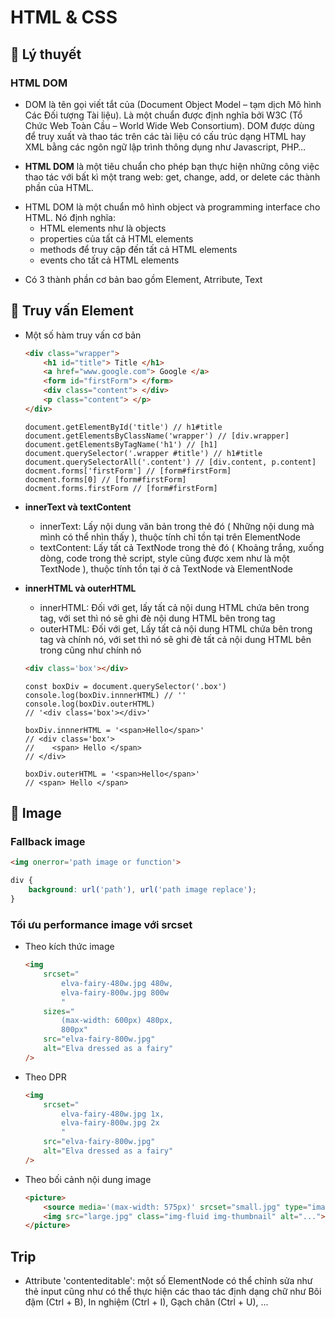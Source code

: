 # **HTML & CSS**
## 🔹 Lý thuyết
### HTML DOM
- DOM là tên gọi viết tắt của (Document Object      Model – tạm dịch Mô hình Các Đối tượng Tài liệu). Là một chuẩn được định nghĩa bởi W3C (Tổ Chức Web Toàn Cầu – World Wide Web Consortium). DOM được dùng để truy xuất và thao tác trên các tài liệu có cấu trúc dạng HTML hay XML bằng các ngôn ngữ lập trình thông dụng như Javascript, PHP…

- **HTML DOM** là một tiêu chuẩn cho phép bạn thực hiện những công việc thao tác với bất kì một trang web: get, change, add, or delete các thành phần của HTML.

* HTML DOM là một chuẩn mô hình object và programming interface cho HTML. Nó định nghĩa:
    - HTML elements như là objects
    - properties của tất cả HTML elements
    - methods để truy cập đến tất cả HTML elements
    - events cho tất cả HTML elements

- Có 3 thành phần cơ bản bao gồm Element, Atrribute, Text
## 🔹 Truy vấn Element
- Một số hàm truy vấn cơ bản
    ``` HTML
    <div class="wrapper">
        <h1 id="title"> Title </h1>
        <a href="www.google.com"> Google </a>
        <form id="firstForm"> </form>
        <div class="content"> </div>
        <p class="content"> </p>
    </div>    
    ```

    ```JS
    document.getElementById('title') // h1#title
    document.getElementsByClassName('wrapper') // [div.wrapper]
    document.getElementsByTagName('h1') // [h1]
    document.querySelector('.wrapper #title') // h1#title
    document.querySelectorAll('.content') // [div.content, p.content]
    docment.forms['firstForm'] // [form#firstForm]
    docment.forms[0] // [form#firstForm]
    docment.forms.firstForm // [form#firstForm]
    ```   
* **innerText và textContent**
    - innerText: Lấy nội dung văn bản trong thẻ đó ( Những nội dung mà mình có thể nhìn thấy ), thuộc tính chỉ tồn tại trên ElementNode
    - textContent: Lấy tất cả TextNode trong thẻ đó ( Khoảng trắng, xuống dòng, code trong thẻ script, style cũng được xem như là một TextNode ), thuộc tính tồn tại ở cả TextNode và ElementNode

* **innerHTML và outerHTML**
    - innerHTML: Đối với get, lấy tất cả nội dung HTML chứa bên trong tag, với set thì nó sẽ ghi đè nội dung HTML bên trong tag
    - outerHTML: Đối với get, Lấy tất cả nội dung HTML chứa bên trong tag và chính nó, với set thì nó sẽ ghi đè tất cả nội dung HTML bên trong cũng như chính nó

    ``` HTML
    <div class='box'></div>
    ```

    ``` JS
    const boxDiv = document.querySelector('.box')
    console.log(boxDiv.innnerHTML) // ''
    console.log(boxDiv.outerHTML) 
    // '<div class='box'></div>'

    boxDiv.innnerHTML = '<span>Hello</span>'
    // <div class='box'>
    //    <span> Hello </span>
    // </div>

    boxDiv.outerHTML = '<span>Hello</span>'
    // <span> Hello </span>

    ```
## 🔹 Image 
### Fallback image
``` HTML
<img onerror='path image or function'>
```

``` CSS
div {
    background: url('path'), url('path image replace');
}
```
### Tối ưu performance image với srcset

- Theo kích thức image
    ``` HTML
    <img
        srcset="
            elva-fairy-480w.jpg 480w,
            elva-fairy-800w.jpg 800w
            "
        sizes="
            (max-width: 600px) 480px,
            800px"
        src="elva-fairy-800w.jpg"
        alt="Elva dressed as a fairy" 
    />
    ```

- Theo DPR
    ``` HTML
    <img
        srcset="
            elva-fairy-480w.jpg 1x,
            elva-fairy-800w.jpg 2x
            "
        src="elva-fairy-800w.jpg"
        alt="Elva dressed as a fairy" 
    />
    ```

- Theo bối cảnh nội dung image
    ``` HTML
    <picture>
        <source media='(max-width: 575px)' srcset="small.jpg" type="image/svg+xml">
        <img src="large.jpg" class="img-fluid img-thumbnail" alt="...">
    </picture>
    ```

## Trip
- Attribute 'contenteditable': một số ElementNode có thể chỉnh sửa như thẻ input cũng như có thể thực hiện các thao tác định dạng chữ như Bôi đậm (Ctrl + B), In nghiệm (Ctrl + I), Gạch chân (Ctrl + U), ...
